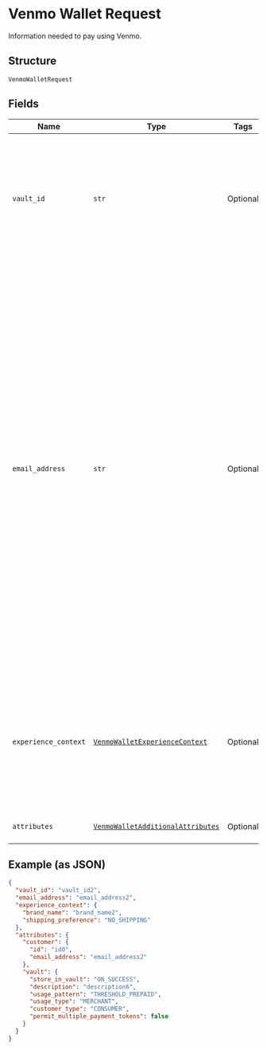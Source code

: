 
# Venmo Wallet Request

Information needed to pay using Venmo.

## Structure

`VenmoWalletRequest`

## Fields

| Name | Type | Tags | Description |
|  --- | --- | --- | --- |
| `vault_id` | `str` | Optional | The PayPal-generated ID for the vaulted payment source. This ID should be stored on the merchant's server so the saved payment source can be used for future transactions.<br><br>**Constraints**: *Minimum Length*: `1`, *Maximum Length*: `255`, *Pattern*: `^[0-9a-zA-Z_-]+$` |
| `email_address` | `str` | Optional | The internationalized email address.<blockquote><strong>Note:</strong> Up to 64 characters are allowed before and 255 characters are allowed after the <code>@</code> sign. However, the generally accepted maximum length for an email address is 254 characters. The pattern verifies that an unquoted <code>@</code> sign exists.</blockquote><br><br>**Constraints**: *Minimum Length*: `3`, *Maximum Length*: `254`, *Pattern*: ``(?:[a-zA-Z0-9!#$%&'*+/=?^_`{\|}~-]+(?:\.[a-zA-Z0-9!#$%&'*+/=?^_`{\|}~-]+)*\|(?:[\x01-\x08\x0b\x0c\x0e-\x1f\x21\x23-\x5b\x5d-\x7f]\|\[\x01-\x09\x0b\x0c\x0e-\x7f])*")@(?:(?:[a-zA-Z0-9](?:[a-zA-Z0-9-]*[a-zA-Z0-9])?\.)+[a-zA-Z0-9](?:[a-zA-Z0-9-]*[a-zA-Z0-9])?\|\[(?:(?:(2(5[0-5]\|[0-4][0-9])\|1[0-9][0-9]\|[1-9]?[0-9]))\.){3}(?:(2(5[0-5]\|[0-4][0-9])\|1[0-9][0-9]\|[1-9]?[0-9])\|[a-zA-Z0-9-]*[a-zA-Z0-9]:(?:[\x01-\x08\x0b\x0c\x0e-\x1f\x21-\x5a\x53-\x7f]\|\[\x01-\x09\x0b\x0c\x0e-\x7f])+)\])`` |
| `experience_context` | [`VenmoWalletExperienceContext`](../../doc/models/venmo-wallet-experience-context.md) | Optional | Customizes the buyer experience during the approval process for payment with Venmo.<blockquote><strong>Note:</strong> Partners and Marketplaces might configure <code>shipping_preference</code> during partner account setup, which overrides the request values.</blockquote> |
| `attributes` | [`VenmoWalletAdditionalAttributes`](../../doc/models/venmo-wallet-additional-attributes.md) | Optional | Additional attributes associated with the use of this Venmo Wallet. |

## Example (as JSON)

```json
{
  "vault_id": "vault_id2",
  "email_address": "email_address2",
  "experience_context": {
    "brand_name": "brand_name2",
    "shipping_preference": "NO_SHIPPING"
  },
  "attributes": {
    "customer": {
      "id": "id0",
      "email_address": "email_address2"
    },
    "vault": {
      "store_in_vault": "ON_SUCCESS",
      "description": "description6",
      "usage_pattern": "THRESHOLD_PREPAID",
      "usage_type": "MERCHANT",
      "customer_type": "CONSUMER",
      "permit_multiple_payment_tokens": false
    }
  }
}
```

